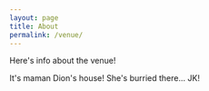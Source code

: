 ```yaml
---
layout: page
title: About
permalink: /venue/
---
```


Here's info about the venue!

It's maman Dion's house! She's burried there... JK!

